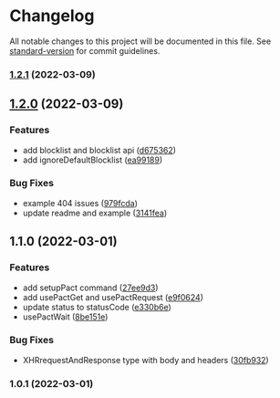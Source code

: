 # Changelog

All notable changes to this project will be documented in this file. See [standard-version](https://github.com/conventional-changelog/standard-version) for commit guidelines.

### [1.2.1](https://github.com/pactflow/cypress-pact/compare/v1.2.0...v1.2.1) (2022-03-09)

## [1.2.0](https://github.com/pactflow/cypress-pact/compare/v1.1.0...v1.2.0) (2022-03-09)


### Features

* add blocklist and blocklist api ([d675362](https://github.com/pactflow/cypress-pact/commit/d675362dc394e32fe09b6af004fd62b4d47c3fde))
* add ignoreDefaultBlocklist ([ea99189](https://github.com/pactflow/cypress-pact/commit/ea9918993e7cd623b879adb1489f962c10af7868))


### Bug Fixes

* example 404 issues ([979fcda](https://github.com/pactflow/cypress-pact/commit/979fcda111cf9a1a5a509bcc814f41aa9b42e9ec))
* update readme and example ([3141fea](https://github.com/pactflow/cypress-pact/commit/3141fea7fe581133e7e692e61c362548c0bca837))

## 1.1.0 (2022-03-01)


### Features

* add setupPact command ([27ee9d3](https://github.com/pactflow/cypress-pact/commit/27ee9d338cb91b9f94fc0befc2a0b72be083e5bd))
* add usePactGet and usePactRequest ([e9f0624](https://github.com/pactflow/cypress-pact/commit/e9f0624b0bd01646c861a1dd4b0d816b887d1de9))
* update status to statusCode ([e330b6e](https://github.com/pactflow/cypress-pact/commit/e330b6e1d6c4caca48dbee6879763f3afba98a6a))
* usePactWait ([8be151e](https://github.com/pactflow/cypress-pact/commit/8be151e00b3038d3977aa41ae99639064927ccec))


### Bug Fixes

* XHRrequestAndResponse type with body and headers ([30fb932](https://github.com/pactflow/cypress-pact/commit/30fb932f693ccd7acb9252ee948b802df750eee4))

### 1.0.1 (2022-03-01)
